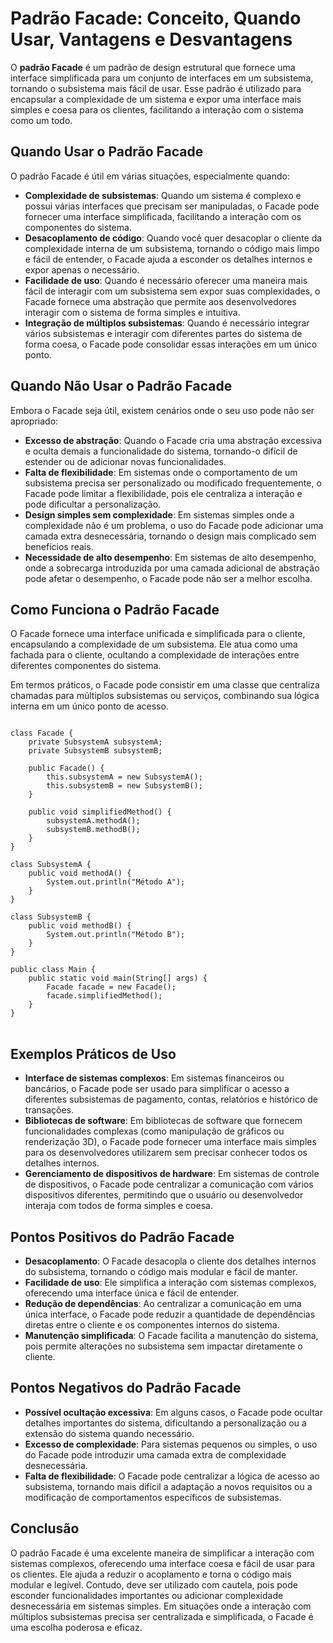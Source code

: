 <h1>Padrão Facade: Conceito, Quando Usar, Vantagens e Desvantagens</h1>

<p>O <strong>padrão Facade</strong> é um padrão de design estrutural que fornece uma interface simplificada para um conjunto de interfaces em um subsistema, tornando o subsistema mais fácil de usar. Esse padrão é utilizado para encapsular a complexidade de um sistema e expor uma interface mais simples e coesa para os clientes, facilitando a interação com o sistema como um todo.</p>

<h2>Quando Usar o Padrão Facade</h2>

<p>O padrão Facade é útil em várias situações, especialmente quando:</p>

<ul>
    <li><strong>Complexidade de subsistemas</strong>: Quando um sistema é complexo e possui várias interfaces que precisam ser manipuladas, o Facade pode fornecer uma interface simplificada, facilitando a interação com os componentes do sistema.</li>
    <li><strong>Desacoplamento de código</strong>: Quando você quer desacoplar o cliente da complexidade interna de um subsistema, tornando o código mais limpo e fácil de entender, o Facade ajuda a esconder os detalhes internos e expor apenas o necessário.</li>
    <li><strong>Facilidade de uso</strong>: Quando é necessário oferecer uma maneira mais fácil de interagir com um subsistema sem expor suas complexidades, o Facade fornece uma abstração que permite aos desenvolvedores interagir com o sistema de forma simples e intuitiva.</li>
    <li><strong>Integração de múltiplos subsistemas</strong>: Quando é necessário integrar vários subsistemas e interagir com diferentes partes do sistema de forma coesa, o Facade pode consolidar essas interações em um único ponto.</li>
</ul>

<h2>Quando Não Usar o Padrão Facade</h2>

<p>Embora o Facade seja útil, existem cenários onde o seu uso pode não ser apropriado:</p>

<ul>
    <li><strong>Excesso de abstração</strong>: Quando o Facade cria uma abstração excessiva e oculta demais a funcionalidade do sistema, tornando-o difícil de estender ou de adicionar novas funcionalidades.</li>
    <li><strong>Falta de flexibilidade</strong>: Em sistemas onde o comportamento de um subsistema precisa ser personalizado ou modificado frequentemente, o Facade pode limitar a flexibilidade, pois ele centraliza a interação e pode dificultar a personalização.</li>
    <li><strong>Design simples sem complexidade</strong>: Em sistemas simples onde a complexidade não é um problema, o uso do Facade pode adicionar uma camada extra desnecessária, tornando o design mais complicado sem benefícios reais.</li>
    <li><strong>Necessidade de alto desempenho</strong>: Em sistemas de alto desempenho, onde a sobrecarga introduzida por uma camada adicional de abstração pode afetar o desempenho, o Facade pode não ser a melhor escolha.</li>
</ul>

<h2>Como Funciona o Padrão Facade</h2>

<p>O Facade fornece uma interface unificada e simplificada para o cliente, encapsulando a complexidade de um subsistema. Ele atua como uma fachada para o cliente, ocultando a complexidade de interações entre diferentes componentes do sistema.</p>

<p>Em termos práticos, o Facade pode consistir em uma classe que centraliza chamadas para múltiplos subsistemas ou serviços, combinando sua lógica interna em um único ponto de acesso.</p>

<pre>
<code>
class Facade {
    private SubsystemA subsystemA;
    private SubsystemB subsystemB;

    public Facade() {
        this.subsystemA = new SubsystemA();
        this.subsystemB = new SubsystemB();
    }

    public void simplifiedMethod() {
        subsystemA.methodA();
        subsystemB.methodB();
    }
}

class SubsystemA {
    public void methodA() {
        System.out.println("Método A");
    }
}

class SubsystemB {
    public void methodB() {
        System.out.println("Método B");
    }
}

public class Main {
    public static void main(String[] args) {
        Facade facade = new Facade();
        facade.simplifiedMethod();
    }
}
</code>
</pre>

<h2>Exemplos Práticos de Uso</h2>

<ul>
    <li><strong>Interface de sistemas complexos</strong>: Em sistemas financeiros ou bancários, o Facade pode ser usado para simplificar o acesso a diferentes subsistemas de pagamento, contas, relatórios e histórico de transações.</li>
    <li><strong>Bibliotecas de software</strong>: Em bibliotecas de software que fornecem funcionalidades complexas (como manipulação de gráficos ou renderização 3D), o Facade pode fornecer uma interface mais simples para os desenvolvedores utilizarem sem precisar conhecer todos os detalhes internos.</li>
    <li><strong>Gerenciamento de dispositivos de hardware</strong>: Em sistemas de controle de dispositivos, o Facade pode centralizar a comunicação com vários dispositivos diferentes, permitindo que o usuário ou desenvolvedor interaja com todos de forma simples e coesa.</li>
</ul>

<h2>Pontos Positivos do Padrão Facade</h2>

<ul>
    <li><strong>Desacoplamento</strong>: O Facade desacopla o cliente dos detalhes internos do subsistema, tornando o código mais modular e fácil de manter.</li>
    <li><strong>Facilidade de uso</strong>: Ele simplifica a interação com sistemas complexos, oferecendo uma interface única e fácil de entender.</li>
    <li><strong>Redução de dependências</strong>: Ao centralizar a comunicação em uma única interface, o Facade pode reduzir a quantidade de dependências diretas entre o cliente e os componentes internos do sistema.</li>
    <li><strong>Manutenção simplificada</strong>: O Facade facilita a manutenção do sistema, pois permite alterações no subsistema sem impactar diretamente o cliente.</li>
</ul>

<h2>Pontos Negativos do Padrão Facade</h2>

<ul>
    <li><strong>Possível ocultação excessiva</strong>: Em alguns casos, o Facade pode ocultar detalhes importantes do sistema, dificultando a personalização ou a extensão do sistema quando necessário.</li>
    <li><strong>Excesso de complexidade</strong>: Para sistemas pequenos ou simples, o uso do Facade pode introduzir uma camada extra de complexidade desnecessária.</li>
    <li><strong>Falta de flexibilidade</strong>: O Facade pode centralizar a lógica de acesso ao subsistema, tornando mais difícil a adaptação a novos requisitos ou a modificação de comportamentos específicos de subsistemas.</li>
</ul>

<h2>Conclusão</h2>

<p>O padrão Facade é uma excelente maneira de simplificar a interação com sistemas complexos, oferecendo uma interface coesa e fácil de usar para os clientes. Ele ajuda a reduzir o acoplamento e torna o código mais modular e legível. Contudo, deve ser utilizado com cautela, pois pode esconder funcionalidades importantes ou adicionar complexidade desnecessária em sistemas simples. Em situações onde a interação com múltiplos subsistemas precisa ser centralizada e simplificada, o Facade é uma escolha poderosa e eficaz.</p>
